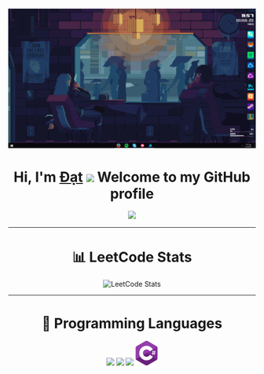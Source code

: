 <p align="center">
  <a href="https://github.com/dat-hoangnguyentuandat/dat-hoangnguyentuandat/blob/main/Banner.gif">
    <img src="Banner.gif" alt="Banner">
  </a>
</p>

<h1 align="center">
  Hi, I'm <a href="https://tuandat.netlify.app/" target="_blank">Đạt</a> 
  <img src="https://github.com/dat-hoangnguyentuandat/dat-hoangnguyentuandat/blob/main/Image/Hello.gif" width="5%"> 
  Welcome to my GitHub profile
</h1>

<p align="center">
  <a href="https://github.com/dat-hoangnguyentuandat">
    <img src="https://github-readme-stats.vercel.app/api?username=dat-hoangnguyentuandat&show_icons=true&theme=transparent">
  </a>
</p>

---

<h1 align="center">📊 LeetCode Stats</h1>
<p align="center">
  <img src="https://leetcard.jacoblin.cool/hoangdatlnbp?ext=heatmap" alt="LeetCode Stats" />
</p>

---

<h1 align="center">🧠 Programming Languages</h1>
<p align="center">
  <img src='https://github.com/dat-hoangnguyentuandat/dat-hoangnguyentuandat/blob/main/Image/C.svg' width='50'/>
  <img src='https://github.com/dat-hoangnguyentuandat/dat-hoangnguyentuandat/blob/main/Image/CPP.svg' width='50'/> 
  <img src='https://github.com/dat-hoangnguyentuandat/dat-hoangnguyentuandat/blob/main/Image/Dart.svg' width='45'/>
  <img src='https://github.com/dat-hoangnguyentuandat/dat-hoangnguyentuandat/blob/main/Image/Csharp.svg' width='45'/>
</p>

<!--
**edisonlee55/edisonlee55** is a ✨ _special_ ✨ repository because its `README.md` (this file) appears on your GitHub profile.

Here are some ideas to get you started:

- 🔭 I’m currently working on ...
- 🌱 I’m currently learning ...
- 👯 I’m looking to collaborate on ...
- 🤔 I’m looking for help with ...
- 💬 Ask me about ...
- 📫 How to reach me: ...
- 😄 Pronouns: ...
- ⚡ Fun fact: ...
-->
